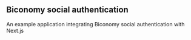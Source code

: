 ## Biconomy social authentication

An example application integrating Biconomy social authentication with Next.js
